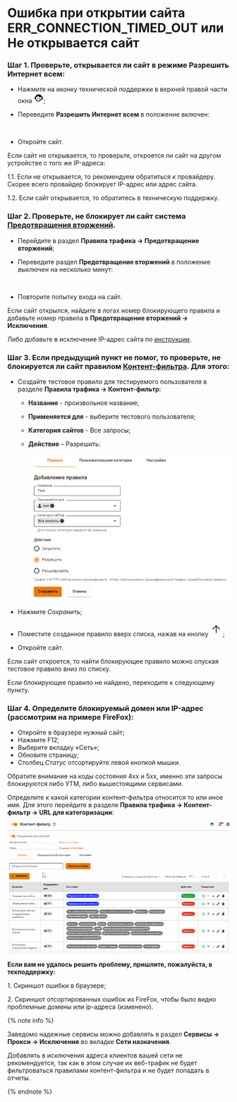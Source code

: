 # Ошибка при открытии сайта ERR\_CONNECTION\_TIMED\_OUT или Не открывается сайт

### Шаг 1. Проверьте, открывается ли сайт в режиме **Разрешить Интернет всем**:

* Нажмите на иконку технической поддержки в верхней правой части окна ![](../../../_images/icon-help.png);
*   Переведите **Разрешить Интернет всем** в положение включен:

    <img src="/../_images/not-open.gif" alt="" data-size="original">
* Откройте сайт.

Если сайт не открывается, то проверьте, откроется ли сайт на другом устройстве с того же IP-адреса:

1.1. Если не открывается, то рекомендуем обратиться к провайдеру. Скорее всего провайдер блокирует IP-адрес или адрес сайта. 

1.2. Если сайт открывается, то обратитесь в техническую поддержку.

### Шаг 2. Проверьте, не блокирует ли сайт система [**Предотвращения вторжений**](../../../ngfw/settings/access-rules/ips/README.md).

* Перейдите в раздел **Правила трафика -> Предотвращение вторжений**;
*   Переведите раздел **Предотвращение вторжений** в положение _выключен_ на несколько минут:

    <img src="/../_images/not-open1.png" alt="" data-size="original">
* Повторите попытку входа на сайт.

Если сайт открылся, найдите в логах номер блокирующего правила и добавьте номер правила в **Предотвращение вторжений -> Исключения**.

Либо добавьте в исключение IP-адрес сайта по [инструкции](../../settings/access-rules/ips/README.md#kak-isklyuchit-uzel-iz-obrabotki-sistemoi-ids-ips).

### Шаг 3. Если предыдущий пункт не помог, то проверьте, не блокируется ли сайт правилом [Контент-фильтра](../../settings/access-rules/content-filter/). Для этого:

* Создайте тестовое правило для тестируемого пользователя в разделе **Правила трафика -> Контент-фильтр**:
  * **Название** - произвольное название;
  * **Применяется для** - выберите тестового пользователя;
  * **Категория сайтов** - Все запросы;
  * **Действие** – Разрешить:
    
    ![](../../../_images/not-open2.png)

* Нажмите _Сохранить_;
* Поместите созданное правило вверх списка, нажав на кнопку ![](../../../_images/icon-up.png);
* Откройте сайт.

Если сайт откроется, то найти блокирующее правило можно опуская тестовое правило вниз по списку.

Если блокирующее правило не найдено, переходите к следующему пункту.

### Шаг 4. Определите блокируемый домен или IP-адрес (рассмотрим на примере FireFox):

* Откройте в браузере нужный сайт;
* Нажмите F12;
* Выберите вкладку «Сеть»;
* Обновите страницу;
* Столбец _Статус_ отсортируйте левой кнопкой мышки.

Обратите внимание на коды состояния 4xx и 5хх, именно эти запросы блокируются либо УТМ, либо вышестоящими сервисами.

Определите к какой категории контент-фильтра относится то или иное имя. Для этого перейдите в разделе **Правила трафика -> Контент-фильтр -> URL для категоризации**:

![](../../../_images/not-open1.gif)

**Если вам не удалось решить проблему, пришлите, пожалуйста, в техподдержку:**

1\. Скриншот ошибки в браузере;

2\. Скриншот отсортированных ошибок из FireFox, чтобы было видно проблемные домены или ip-адреса (изменено).

{% note info %}

Заведомо надежные сервисы можно добавлять в раздел **Сервисы -> Прокси -> Исключения** во вкладке **Сети назначения**.

Добавлять в исключения адреса клиентов вашей сети не рекомендуется, так как в этом случае их веб-трафик не будет фильтроваться правилами контент-фильтра и не будет попадать в отчеты.

{% endnote %}

